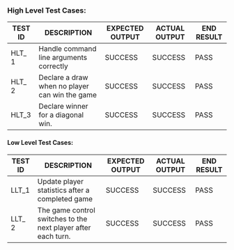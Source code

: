 ### High Level Test Cases:
| TEST ID |	DESCRIPTION|	EXPECTED OUTPUT|	ACTUAL OUTPUT|	END RESULT |
|-------|----------------|---------|------|------|
| HLT_ 1 |Handle command line arguments correctly | SUCCESS |	SUCCESS |	PASS 
| HLT_ 2 | Declare a draw when no player can win the game|	SUCCESS	| SUCCESS	 | PASS
| HLT_3	| Declare winner for a diagonal win. |	SUCCESS |	SUCCESS	|PASS


#### Low Level Test Cases:
| TEST ID|	DESCRIPTION|	EXPECTED OUTPUT|	ACTUAL OUTPUT|	END RESULT |
|------|------|------|------|------|
| LLT_1 |Update player statistics after a completed game | SUCCESS | SUCCESS | PASS 
| LLT_ 2 | The game control switches to the next player after each turn. | SUCCESS | SUCCESS |  PASS

